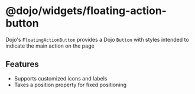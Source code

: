 # @dojo/widgets/floating-action-button

Dojo's `FloatingActionButton` provides a Dojo `Button` with styles intended to indicate the main action on the page

## Features

- Supports customized icons and labels
- Takes a position property for fixed positioning
